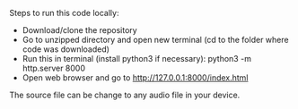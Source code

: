 Steps to run this code locally:
  - Download/clone the repository
  - Go to unzipped directory and open new terminal (cd to the folder where code was downloaded)
  - Run this in terminal (install python3 if necessary): python3 -m http.server 8000
  - Open web browser and go to http://127.0.0.1:8000/index.html

The source file can be change to any audio file in your device.
